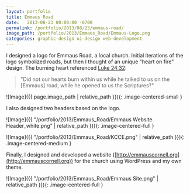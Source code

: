 ```yaml
---
layout: portfolio
title: Emmaus Road
date:   2013-08-23 00:00:00 -0700
permalink: /portfolio/2013/08/23/emmaus-road/
image_path: /portfolio/2013/Emmaus_Road/Emmaus-Logo.png
categories: graphic-design ui-design web-development
---
```


I designed a logo for Emmaus Road, a local church. Initial iterations of the logo symbolized roads, but then I thought of an unique "heart on fire" design. The burning heart referenced [Luke 24:32](https://www.biblegateway.com/passage/?search=Luke+24%3A13-35&version=ESV):

> "Did not our hearts burn within us while he talked to us on the [Emmaus] road, while he opened to us the Scriptures?"

![Image]({{ page.image_path | relative_path }}){: .image-centered-small }

I also designed two headers based on the logo.

![Image]({{ "/portfolio/2013/Emmaus_Road/Emmaus Website Header_white.png" | relative_path }}){: .image-centered-full }

![Image]({{ "/portfolio/2013/Emmaus_Road/KCCE.png" | relative_path }}){: .image-centered-medium }

Finally, I designed and developed a website ([http://emmauscornell.org](http://emmauscornell.org)) for the church using WordPress and my own theme.

![Image]({{ "/portfolio/2013/Emmaus_Road/Emmaus Site.png" | relative_path }}){: .image-centered-full }

